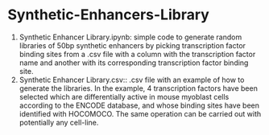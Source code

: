 # Synthetic-Enhancers-Library

1. Synthetic Enhancer Library.ipynb: simple code to generate random libraries of 50bp synthetic enhancers by picking transcription factor binding sites from a .csv file with a column with the transcription factor name and another with its corresponding transcription factor binding site. 
2. Synthetic Enhancer Library.csv:: .csv file with an example of how to generate the libraries. In the example, 4 transcription factors have been selected which are differentially active in mouse myoblast cells according to the ENCODE database, and whose binding sites have been identified with HOCOMOCO. The same operation can be carried out with potentially any cell-line. 
